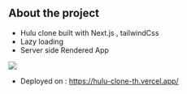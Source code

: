 ## About the project

- Hulu clone built with Next.js , tailwindCss
- Lazy loading
- Server side Rendered App

![](https://user-images.githubusercontent.com/56540121/132661745-af4ebe8b-653c-43f6-9df9-0c73c1de885e.png)

- Deployed on : https://hulu-clone-th.vercel.app/
